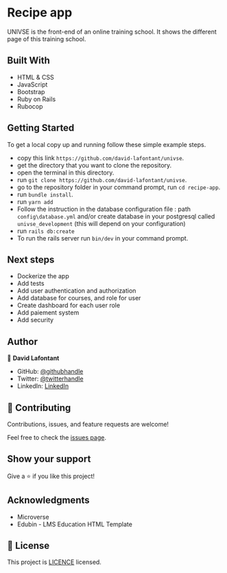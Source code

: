 
# Recipe app

UNIVSE is the front-end of an online training school. It shows the different page of this training  school. 

## Built With

- HTML & CSS
- JavaScript
- Bootstrap
- Ruby on Rails
- Rubocop

## Getting Started

To get a local copy up and running follow these simple example steps.

- copy this link `https://github.com/david-lafontant/univse`.
- get the directory that you want to clone the repository.
- open the terminal in this directory.
- run `git clone https://github.com/david-lafontant/univse`.
- go to the repository folder in your command prompt, run `cd recipe-app`.
- run `bundle install`.
- run `yarn add`
- Follow the instruction in the database configuration file : path `config\database.yml` and/or create database in your postgresql called `univse_development` (this will depend on your configuration)
- run `rails db:create`
- To run the rails server run  `bin/dev` in your command prompt.

## Next steps
- Dockerize the app
- Add tests
- Add user authentication and authorization
- Add database for courses, and role for user
- Create dashboard for each user role
- Add paiement system
- Add security

## Author

👤 **David Lafontant**

- GitHub: [@githubhandle](https://github.com/david-lafontant)
- Twitter: [@twitterhandle](https://twitter.com/manikatex)
- LinkedIn: [LinkedIn](https://www.linkedin.com/in/david-lafontant/)

## 🤝 Contributing

Contributions, issues, and feature requests are welcome!

Feel free to check the [issues page](../../issues/).

## Show your support

Give a ⭐️ if you like this project!

## Acknowledgments

- Microverse
- Edubin - LMS Education HTML Template

## 📝 License

This project is [LICENCE](./LICENCE.md) licensed.